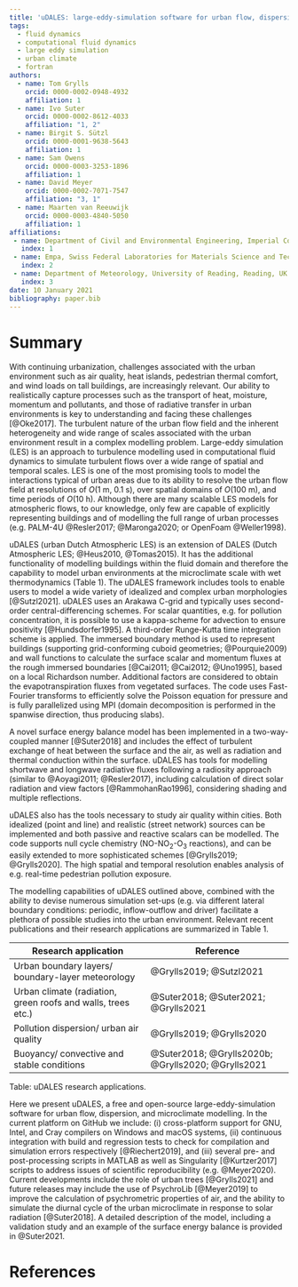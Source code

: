 ```yaml
---
title: 'uDALES: large-eddy-simulation software for urban flow, dispersion, and microclimate modelling'
tags:
  - fluid dynamics
  - computational fluid dynamics
  - large eddy simulation
  - urban climate
  - fortran
authors:
  - name: Tom Grylls
    orcid: 0000-0002-0948-4932
    affiliation: 1
  - name: Ivo Suter
    orcid: 0000-0002-8612-4033
    affiliation: "1, 2"
  - name: Birgit S. Sützl
    orcid: 0000-0001-9638-5643
    affiliation: 1
  - name: Sam Owens
    orcid: 0000-0003-3253-1896
    affiliation: 1
  - name: David Meyer
    orcid: 0000-0002-7071-7547
    affiliation: "3, 1"
  - name: Maarten van Reeuwijk
    orcid: 0000-0003-4840-5050
    affiliation: 1
affiliations:
 - name: Department of Civil and Environmental Engineering, Imperial College London, London, UK
   index: 1
 - name: Empa, Swiss Federal Laboratories for Materials Science and Technology, Dübendorf, Switzerland
   index: 2
 - name: Department of Meteorology, University of Reading, Reading, UK
   index: 3
date: 10 January 2021
bibliography: paper.bib
---
```



# Summary

With continuing urbanization, challenges associated with the urban environment such as air quality, heat islands, pedestrian thermal comfort, and wind loads on tall buildings, are increasingly relevant. Our ability to realistically capture processes such as the transport of heat, moisture, momentum and pollutants, and those of radiative transfer in urban environments is key to understanding and facing these challenges [@Oke2017]. The turbulent nature of the urban flow field and the inherent heterogeneity and wide range of scales associated with the urban environment result in a complex modelling problem. Large-eddy simulation (LES) is an approach to turbulence modelling used in computational fluid dynamics to simulate turbulent flows over a wide range of spatial and temporal scales. LES is one of the most promising tools to model the interactions typical of urban areas due to its ability to resolve the urban flow field at resolutions of $O$(1 m, 0.1 s), over spatial domains of $O$(100 m), and time periods of $O$(10 h). Although there are many scalable LES models for atmospheric flows, to our knowledge, only few are capable of explicitly representing buildings and of modelling the full range of urban processes (e.g. PALM-4U @Resler2017; @Maronga2020; or OpenFoam @Weller1998).

uDALES (urban Dutch Atmospheric LES) is an extension of DALES (Dutch Atmospheric LES; @Heus2010, @Tomas2015). It has the additional functionality of modelling buildings within the fluid domain and therefore the capability to model urban environments at the microclimate scale with wet thermodynamics (Table 1). The uDALES framework includes tools to enable users to model a wide variety of idealized and complex urban morphologies [@Sutzl2021]. uDALES uses an Arakawa C-grid and typically uses second-order central-differencing schemes. For scalar quantities, e.g. for pollution concentration, it is possible to use a kappa-scheme for advection to ensure positivity [@Hundsdorfer1995]. A third-order Runge-Kutta time integration scheme is applied. The immersed boundary method is used to represent buildings (supporting grid-conforming cuboid geometries; @Pourquie2009) and wall functions to calculate the surface scalar and momentum fluxes at the rough immersed boundaries [@Cai2011; @Cai2012; @Uno1995], based on a local Richardson number. Additional factors are considered to obtain the evapotranspiration fluxes from vegetated surfaces. The code uses Fast-Fourier transforms to efficiently solve the Poisson equation for pressure and is fully parallelized using MPI (domain decomposition is performed in the spanwise direction, thus producing slabs).

A novel surface energy balance model has been implemented in a two-way-coupled manner [@Suter2018] and includes the effect of turbulent exchange of heat between the surface and the air, as well as radiation and thermal conduction within the surface. uDALES has tools for modelling shortwave and longwave radiative fluxes following a radiosity approach (similar to @Aoyagi2011; @Resler2017), including calculation of direct solar radiation and view factors [@RammohanRao1996], considering shading and multiple reflections. 

uDALES also has the tools necessary to study air quality within cities. Both idealized (point and line) and realistic (street network) sources can be implemented and both passive and reactive scalars can be modelled. The code supports null cycle chemistry (NO-NO$_2$-O$_3$ reactions), and can be easily extended to more sophisticated schemes [@Grylls2019; @Grylls2020]. The high spatial and temporal resolution enables analysis of e.g. real-time pedestrian pollution exposure.

The modelling capabilities of uDALES outlined above, combined with the ability to devise numerous simulation set-ups (e.g. via different lateral boundary conditions: periodic, inflow-outflow and driver) facilitate a plethora of possible studies into the urban environment. Relevant recent publications and their research applications are summarized in Table 1. 

| Research application                                         | Reference                                         |
| ------------------------------------------------------------ | ------------------------------------------------- |
| Urban boundary layers/ boundary-layer meteorology            | @Grylls2019; @Sutzl2021                           |
| Urban climate (radiation, green roofs and walls, trees etc.) | @Suter2018; @Suter2021; @Grylls2021               |
| Pollution dispersion/ urban air quality                      | @Grylls2019;  @Grylls2020                         |
| Buoyancy/ convective and stable conditions                   | @Suter2018; @Grylls2020b; @Grylls2020; @Grylls2021 |

Table: uDALES research applications.

Here we present uDALES, a free and open-source large-eddy-simulation software for urban flow, dispersion, and microclimate modelling. In the current platform on GitHub we include: (i) cross-platform support for GNU, Intel, and Cray compilers on Windows and macOS systems, (ii) continuous integration with build and regression tests to check for compilation and simulation errors respectively [@Riechert2019], and (iii) several pre- and post-processing scripts in MATLAB as well as Singularity [@Kurtzer2017] scripts to address issues of scientific reproducibility (e.g. @Meyer2020). Current developments include the role of urban trees [@Grylls2021] and future releases may include the use of PsychroLib [@Meyer2019] to improve the calculation of psychrometric properties of air, and the ability to simulate the diurnal cycle of the urban microclimate in response to solar radiation [@Suter2018]. A detailed description of the model, including a validation study and an example of the surface energy balance is provided in @Suter2021.

# References
